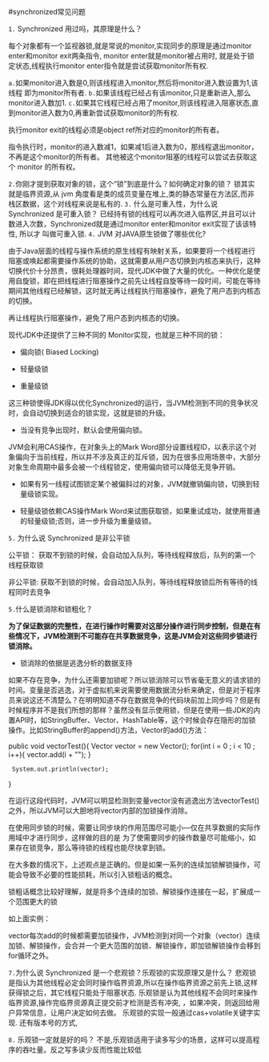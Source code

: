#synchronized常见问题

`1.` Synchronized 用过吗，其原理是什么？

每个对象都有一个监视器锁,就是常说的monitor,实现同步的原理是通过monitor enter和monitor exit两条指令,
monitor enter就是monitor被占用时,
就是处于锁定状态,线程执行monitor enter指令就是尝试获取monitor所有权.

``a.``如果monitor进入数是0,则该线程进入monitor,然后将monitor进入数设置为1,该线程
即为monitor所有者.
``b.``如果该线程已经占有该monitor,只是重新进入,那么monitor进入数加1.
``c.``如果其它线程已经占用了monitor,则该线程进入阻塞状态,直到monitor进入数为0,再重新尝试获取monitor的所有权.
  
执行monitor exit的线程必须是object ref所对应的monitor的所有者。

指令执行时，monitor的进入数减1，如果减1后进入数为0，那线程退出monitor，不再是这个monitor的所有者。
其他被这个monitor阻塞的线程可以尝试去获取这个 monitor 的所有权。 
     
 `2.`你刚才提到获取对象的锁，这个“锁”到底是什么？如何确定对象的锁？
       锁其实就是临界资源,从 jvm 角度看是类的成员变量在堆上,类的静态常量在方法区,而非栈区数据，这个对线程来说是私有的.
  `3.` 什么是可重入性，为什么说 Synchronized 是可重入锁？
  已经持有锁的线程可以再次进入临界区,并且可以计数进入次数，Synchronized就是通过monitor enter和monitor exit实现了该该特性,
  所以才 叫做可重入锁.
  `4.` JVM 对JAVA原生锁做了哪些优化?
  
  由于Java层面的线程与操作系统的原生线程有映射关系，如果要将一个线程进行阻塞或唤起都需要操作系统的协助，这就需要从用户态切换到内核态来执行，这种切换代价十分昂贵，很耗处理器时间，现代JDK中做了大量的优化。一种优化是使用自旋锁，即在把线程进行阻塞操作之前先让线程自旋等待一段时间，可能在等待期间其他线程已经解锁，这时就无再让线程执行阻塞操作，避免了用户态到内核态的切换。
  
  再让线程执行阻塞操作，避免了用户态到内核态的切换。
  
  现代JDK中还提供了三种不同的 Monitor实现，也就是三种不同的锁：
  
  + 偏向锁( Biased Locking)
  
  + 轻量级锁
  
  + 重量级锁
  
  这三种锁使得JDK得以优化Synchronized的运行，当JVM检测到不同的竞争状况时，会自动切换到适合的锁实现，这就是锁的升级。
  
  - 当没有竞争出现时，默认会使用偏向锁。
  
  JVM会利用CAS操作，在对象头上的Mark Word部分设置线程ID，以表示这个对象偏向于当前线程，所以并不涉及真正的互斥锁，因为在很多应用场景中，大部分对象生命周期中最多会被一个线程锁定，使用偏向锁可以降低无竞争开销。
  
  - 如果有另一线程试图锁定某个被偏斜过的对象，JVM就撤销偏向锁，切换到轻量级锁实现。
  
  - 轻量级锁依赖CAS操作Mark Word来试图获取锁，如果重试成功，就使用普通的轻量级锁;否则，进一步升级为重量级锁。
  
  `5.` 为什么说 Synchronized 是非公平锁
  
  公平锁：
  获取不到锁的时候，会自动加入队列，等待线程释放后，队列的第一个线程获取锁
  
  非公平锁:
  获取不到锁的时候，会自动加入队列，等待线程释放锁后所有等待的线程同时去竞争
  
  
 `5.`什么是锁消除和锁粗化？
 
 **为了保证数据的完整性，在进行操作时需要对这部分操作进行同步控制，但是在有些情况下，JVM检测到不可能存在共享数据竞争，这是JVM会对这些同步锁进行锁消除。**
 
 - 锁消除的依据是逃逸分析的数据支持
 
 如果不存在竞争，为什么还需要加锁呢？所以锁消除可以节省毫无意义的请求锁的时间。变量是否逃逸，对于虚拟机来说需要使用数据流分析来确定，但是对于程序员来说这还不清楚么？在明明知道不存在数据竞争的代码块前加上同步吗？但是有时候程序并不是我们所想的那样？虽然没有显示使用锁，但是在使用一些JDK的内置API时，如StringBuffer、Vector、HashTable等，这个时候会存在隐形的加锁操作。比如StringBuffer的append()方法，Vector的add()方法：
 
 
 public void vectorTest(){
     Vector<String> vector = new Vector<String>();
     for(int i = 0 ; i < 10 ; i++){
         vector.add(i + "");
     }
 
     System.out.println(vector);
 }
 
 在运行这段代码时，JVM可以明显检测到变量vector没有逃逸出方法vectorTest()之外，所以JVM可以大胆地将vector内部的加锁操作消除。
 
 在使用同步锁的时候，需要让同步块的作用范围尽可能小—仅在共享数据的实际作用域中才进行同步，这样做的目的是 为了使需要同步的操作数量尽可能缩小，如果存在锁竞争，那么等待锁的线程也能尽快拿到锁。
 
 在大多数的情况下，上述观点是正确的。但是如果一系列的连续加锁解锁操作，可能会导致不必要的性能损耗，所以引入锁粗话的概念。
 
 锁粗话概念比较好理解，就是将多个连续的加锁、解锁操作连接在一起，扩展成一个范围更大的锁
 
 如上面实例：
 
 vector每次add的时候都需要加锁操作，JVM检测到对同一个对象（vector）连续加锁、解锁操作，会合并一个更大范围的加锁、解锁操作，即加锁解锁操作会移到for循环之外。
 
 `7.`为什么说 Synchronized 是一个悲观锁？乐观锁的实现原理又是什么？
 悲观锁是指认为其他线程必定会同时操作临界资源,所以在操作临界资源之前先上锁,这样获得锁之后，其它线程只能处于阻塞状态.
 乐观锁是认为其他线程不会同时来操作临界资源,操作完临界资源真正提交前才检测是否有冲突,
，如果冲突，则返回给用户异常信息，让用户决定如何去做。
乐观锁的实现一般通过cas+volatile关键字实现.
还有版本号的方式,
 
 `8.` 乐观锁一定就是好的吗？
 不是,乐观锁适用于读多写少的场景，这样可以提高程序的吞吐量。反之写多读少反而性能比较低
 
